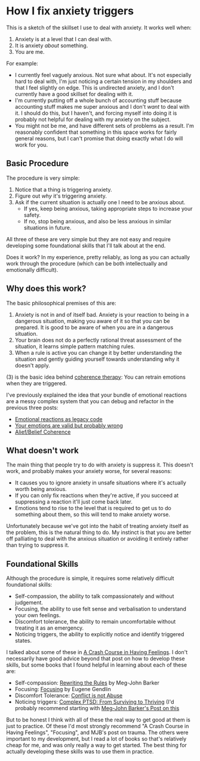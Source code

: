 # How I fix anxiety triggers

This is a sketch of the skillset I use to deal with anxiety. It works well when:

1. Anxiety is at a level that I can deal with.
2. It is anxiety *about* something.
3. You are me.

For example:

* I currently feel vaguely anxious. Not sure what about. It's not especially hard to deal with, I'm just noticing a certain tension in my shoulders and that I feel slightly on edge. This is undirected anxiety, and I don't currently have a good skillset for dealing with it.
* I'm currently putting off a whole bunch of accounting stuff because accounting stuff makes me super anxious and I don't *want* to deal with it. I should do this, but I haven't, and forcing myself into doing it is probably not helpful for dealing with my anxiety on the subject.
* You might not be me, and have different sets of problems as a result. I'm reasonably confident that something in this space works for fairly general reasons, but I can't promise that doing exactly what I do will work for you.

## Basic Procedure

The procedure is very simple:

1. Notice that a thing is triggering anxiety.
2. Figure out *why* it's triggering anxiety.
3. Ask if the current situation is actually one I need to be anxious about.
    * If yes, keep being anxious, taking appropriate steps to increase your safety.
    * If no, stop being anxious, and also be less anxious in similar situations in future.

All three of these are very simple but they are not easy and require developing some foundational skills that I'll talk about at the end.

Does it work? In my experience, pretty reliably, as long as you can actually work through the procedure (which can be both intellectually and emotionally difficult).

## Why does this work?

The basic philosophical premises of this are:

1. Anxiety is not in and of itself bad. Anxiety is your reaction to being in a dangerous situation, making you aware of it so that you can be prepared. It is good to be aware of when you are in a dangerous situation.
2. Your brain does not do a perfectly rational threat assessment of the situation, it learns simple pattern matching rules.
3. When a rule is active you can change it by better understanding the situation and gently guiding yourself towards understanding why it doesn't apply.

(3) is the basic idea behind [coherence therapy](https://www.lesswrong.com/posts/i9xyZBS3qzA8nFXNQ/book-summary-unlocking-the-emotional-brain): You can retrain emotions when they are triggered.

I've previously explained the idea that your bundle of emotional reactions are a messy complex system that you can debug and refactor in the previous three posts:

* [Emotional reactions as legacy code](https://notebook.drmaciver.com/posts/2020-02-20-09:31.html)
* [Your emotions are valid but probably wrong](https://notebook.drmaciver.com/posts/2020-03-03-09:07.html)
* [Alief/Belief Coherence](https://notebook.drmaciver.com/posts/2020-03-14-13:55.html)

## What doesn't work

The main thing that people try to do with anxiety is suppress it. This doesn't work, and probably makes your anxiety worse, for several reasons:

* It causes you to ignore anxiety in unsafe situations where it's actually worth being anxious.
* If you can only fix reactions when they're active, if you succeed at suppressing a reaction it'll just come back later.
* Emotions tend to rise to the level that is required to get us to do something about them, so this will tend to make anxiety worse.

Unfortunately because we've got into the habit of treating anxiety itself as the problem, this is the natural thing to do. My instinct is that you are better off palliating to deal with the anxious situation or avoiding it entirely rather than trying to suppress it.

## Foundational Skills

Although the procedure is simple, it requires some relatively difficult foundational skills:

* Self-compassion, the ability to talk compassionately and without judgement.
* Focusing, the ability to use felt sense and verbalisation to understand your own feelings.
* Discomfort tolerance, the ability to remain uncomfortable without treating it as an emergency.
* Noticing triggers, the ability to explicitly notice and identify triggered states.

I talked about some of these in [A Crash Course in Having Feelings](https://www.drmaciver.com/2020/01/a-crash-course-in-having-feelings/). I don't necessarily have good advice beyond that post on how to develop these skills, but some books that I found helpful in learning about each of these are:

* Self-compassion: [Rewriting the Rules](https://amzn.to/3g52wRL) by Meg-John Barker
* Focusing: [Focusing](https://amzn.to/3cPJEnN) by Eugene Gendlin
* Discomfort Tolerance: [Conflict is not Abuse](https://amzn.to/2ZlZ2EB)
* Noticing triggers: [Complex PTSD: From Surviving to Thriving](https://amzn.to/36ghhg9) (I'd probably recommend starting with [Meg-John Barker's Post on this](https://www.rewriting-the-rules.com/self/trauma-and-cptsd-101/)

But to be honest I think with all of these the real way to get good at them is just to practice. Of these I'd most strongly recommend "A Crash Course in Having Feelings", "Focusing", and MJB's post on trauma. The others were important to my development, but I read a lot of books so that's relatively cheap for me, and was only really a way to get started. The best thing for actually developing these skills was to use them in practice.
